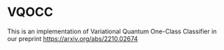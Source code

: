 # VQOCC
This is an implementation of Variational Quantum One-Class Classifier in our preprint https://arxiv.org/abs/2210.02674
